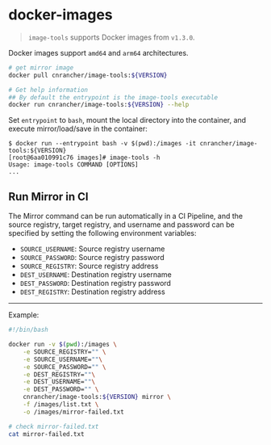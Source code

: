 # docker-images

> `image-tools` supports Docker images from `v1.3.0`.

Docker images support `amd64` and `arm64` architectures.

```sh
# get mirror image
docker pull cnrancher/image-tools:${VERSION}

# Get help information
## By default the entrypoint is the image-tools executable
docker run cnrancher/image-tools:${VERSION} --help
```

Set `entrypoint` to `bash`, mount the local directory into the container, and execute mirror/load/save in the container:
```console
$ docker run --entrypoint bash -v $(pwd):/images -it cnrancher/image-tools:${VERSION}
[root@6aa010991c76 images]# image-tools -h
Usage: image-tools COMMAND [OPTIONS]
...
```

## Run Mirror in CI

The Mirror command can be run automatically in a CI Pipeline, and the source registry, target registry, and username and password can be specified by setting the following environment variables:
- `SOURCE_USERNAME`: Source registry username
- `SOURCE_PASSWORD`: Source registry password
- `SOURCE_REGISTRY`: Source registry address
- `DEST_USERNAME`: Destination registry username
- `DEST_PASSWORD`: Destination registry password
- `DEST_REGISTRY`: Destination registry address

----

Example:

```bash
#!/bin/bash

docker run -v $(pwd):/images \
    -e SOURCE_REGISTRY="" \
    -e SOURCE_USERNAME=""\
    -e SOURCE_PASSWORD="" \
    -e DEST_REGISTRY=""\
    -e DEST_USERNAME=""\
    -e DEST_PASSWORD="" \
    cnrancher/image-tools:${VERSION} mirror \
    -f /images/list.txt \
    -o /images/mirror-failed.txt

# check mirror-failed.txt
cat mirror-failed.txt
```

